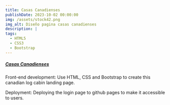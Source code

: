 ```yaml
---
title: Casas Canadienses
publishDate: 2023-10-02 00:00:00
img: /assets/stock42.png
img_alt: Diseño pagina casas canadienses
description: |
tags:
  - HTML5
  - CSS3
  - Bootstrap
---
```


##### [ Casas Canadienses ](https://guillerey.github.io/casas-canadienses/)<base target="_blank">

Front-end development: Use HTML, CSS and Bootstrap to create this canadian log cabin landing page.

Deployment: Deploying the login page to github pages to make it accessible to users.

